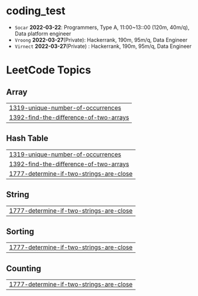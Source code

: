 # coding_test
- `Socar` **2022-03-22**: Programmers, Type A, 11:00~13::00 (120m, 40m/q), Data platform engineer
- `Vroong` **2022-03-27**(Private): Hackerrank, 190m, 95m/q, Data Engineer
- `Virnect` **2022-03-27**(Private) : Hackerrank, 190m, 95m/q, Data Engineer
<!---LeetCode Topics Start-->
# LeetCode Topics
## Array
|  |
| ------- |
| [1319-unique-number-of-occurrences](https://github.com/Gyeong-Hyeon/coding_test/tree/master/1319-unique-number-of-occurrences) |
| [1392-find-the-difference-of-two-arrays](https://github.com/Gyeong-Hyeon/coding_test/tree/master/1392-find-the-difference-of-two-arrays) |
## Hash Table
|  |
| ------- |
| [1319-unique-number-of-occurrences](https://github.com/Gyeong-Hyeon/coding_test/tree/master/1319-unique-number-of-occurrences) |
| [1392-find-the-difference-of-two-arrays](https://github.com/Gyeong-Hyeon/coding_test/tree/master/1392-find-the-difference-of-two-arrays) |
| [1777-determine-if-two-strings-are-close](https://github.com/Gyeong-Hyeon/coding_test/tree/master/1777-determine-if-two-strings-are-close) |
## String
|  |
| ------- |
| [1777-determine-if-two-strings-are-close](https://github.com/Gyeong-Hyeon/coding_test/tree/master/1777-determine-if-two-strings-are-close) |
## Sorting
|  |
| ------- |
| [1777-determine-if-two-strings-are-close](https://github.com/Gyeong-Hyeon/coding_test/tree/master/1777-determine-if-two-strings-are-close) |
## Counting
|  |
| ------- |
| [1777-determine-if-two-strings-are-close](https://github.com/Gyeong-Hyeon/coding_test/tree/master/1777-determine-if-two-strings-are-close) |
<!---LeetCode Topics End-->